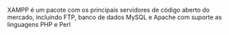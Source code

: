 XAMPP é um pacote com os principais servidores de código aberto do mercado, incluindo FTP, banco de dados MySQL e Apache com suporte as linguagens PHP e Perl
